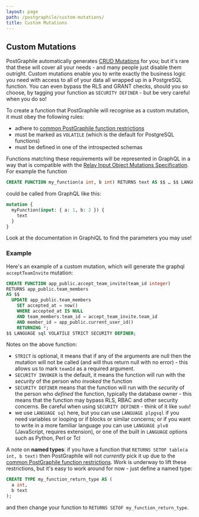 ```yaml
---
layout: page
path: /postgraphile/custom-mutations/
title: Custom Mutations
---
```


## Custom Mutations

PostGraphile automatically generates [CRUD
Mutations](/postgraphile/crud-mutations/) for you; but it's rare that these
will cover all your needs - and many people just disable them outright.
Custom mutations enable you to write exactly the business logic you need with
access to all of your data all wrapped up in a PostgreSQL function. You can
even bypass the RLS and GRANT checks, should you so choose, by tagging your
function as `SECURITY DEFINER` - but be very careful when you do so!

To create a function that PostGraphile will recognise as a custom mutation,
it must obey the following rules:

* adhere to [common PostGraphile function restrictions](/postgraphile/function-restrictions/)
* must be marked as `VOLATILE` (which is the default for PostgreSQL functions)
* must be defined in one of the introspected schemas

Functions matching these requirements will be represented in GraphQL in a way that is compatible with the [Relay Input Object Mutations Specification](https://facebook.github.io/relay/graphql/mutations.htm). For example the function

```sql
CREATE FUNCTION my_function(a int, b int) RETURNS text AS $$ … $$ LANGUAGE sql VOLATILE;
```

could be called from GraphQL like this:

```graphql
mutation {
  myFunction(input: { a: 1, b: 2 }) {
    text
  }
}
```

Look at the documentation in GraphiQL to find the parameters you may use!

### Example

Here's an example of a custom mutation, which will generate the graphql `acceptTeamInvite` mutation:

```sql
CREATE FUNCTION app_public.accept_team_invite(team_id integer)
RETURNS app_public.team_members
AS $$
  UPDATE app_public.team_members
    SET accepted_at = now()
    WHERE accepted_at IS NULL
    AND team_members.team_id = accept_team_invite.team_id
    AND member_id = app_public.current_user_id()
    RETURNING *;
$$ LANGUAGE sql VOLATILE STRICT SECURITY DEFINER;
```

Notes on the above function:

* `STRICT` is optional, it means that if any of the arguments are null then the
  mutation will not be called (and will thus return null with no error) - this
  allows us to mark `teamId` as a required argument.
* `SECURITY INVOKER` is the default, it means the function will run with the
  _security_ of the person who _invoked_ the function
* `SECURITY DEFINER` means that the function will run with the _security_ of
  the person who _defined_ the function, typically the database owner - this
  means that the function may bypass RLS, RBAC and other security concerns. Be
  careful when using `SECURITY DEFINER` - think of it like `sudo`!
* we use `LANGUAGE sql` here, but you can use `LANGUAGE plpgsql` if you need
  variables or looping or if blocks or similar concerns; or if you want to
  write in a more familiar language you can use `LANGUAGE plv8` (JavaScript,
  requires extension), or one of the built in `LANGUAGE` options such as
  Python, Perl or Tcl

A note on **named types**: if you have a function that `RETURNS SETOF table(a
int, b text)` then PostGraphile will not _currently_ pick it up due to the
[common PostGraphile function
restrictions](/postgraphile/function-restrictions/). Work is underway to lift
these restrictions, but it's easy to work around for now - just define a
named type:

```sql
CREATE TYPE my_function_return_type AS (
  a int,
  b text
);
```

and then change your function to `RETURNS SETOF my_function_return_type`.

<!--
### Graphile Plugins

If you prefer adding mutations on the JavaScript side, you can use
`ExtendSchemaPlugin` from `graphile-utils`; see [Schema
Plugins](/postgraphile/extending/) for more information.

### GraphQL Schema Stitching

You can also stitch multiple GraphQL schemas together, you can read more about
doing this with PostGraphile here: [Authenticated and Stitched Schemas with
PostGraphile, Passport and
Stripe](https://medium.com/@sastraxi/authenticated-and-stitched-schemas-with-postgraphile-passport-and-stripe-a51490a858a2).

-->